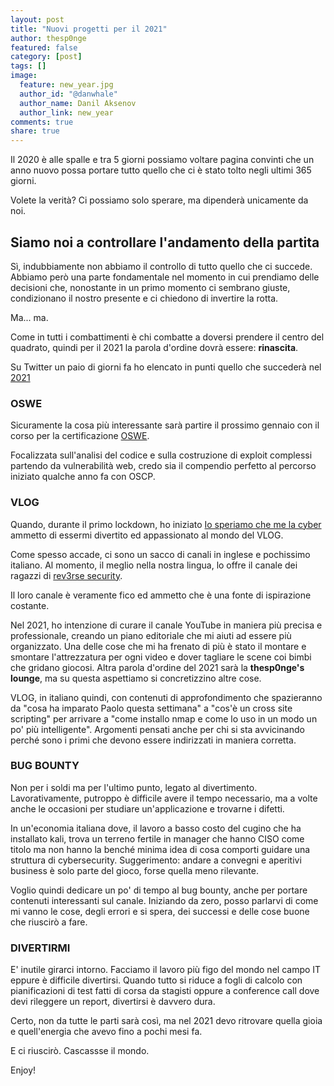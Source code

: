 ```yaml
---
layout: post
title: "Nuovi progetti per il 2021"
author: thesp0nge
featured: false
category: [post]
tags: []
image:
  feature: new_year.jpg
  author_id: "@danwhale"
  author_name: Danil Aksenov
  author_link: new_year
comments: true
share: true
---
```


Il 2020 è alle spalle e tra 5 giorni possiamo voltare pagina convinti che un
anno nuovo possa portare tutto quello che ci è stato tolto negli ultimi 365
giorni.

Volete la verità? Ci possiamo solo sperare, ma dipenderà unicamente da noi.

## Siamo noi a controllare l'andamento della partita

Sì, indubbiamente non abbiamo il controllo di tutto quello che ci succede.
Abbiamo però una parte fondamentale nel momento in cui prendiamo delle
decisioni che, nonostante in un primo momento ci sembrano giuste, condizionano
il nostro presente e ci chiedono di invertire la rotta.

Ma... ma.

Come in tutti i combattimenti è chi combatte a doversi prendere il centro del
quadrato, quindi per il 2021 la parola d'ordine dovrà essere: **rinascita**.

Su Twitter un paio di giorni fa ho elencato in punti quello che succederà nel
[2021](https://twitter.com/thesp0nge/status/1343394090403168256)

### OSWE

Sicuramente la cosa più interessante sarà partire il prossimo gennaio con il
corso per la certificazione
[OSWE](https://www.offensive-security.com/awae-oswe/).

Focalizzata sull'analisi del codice e sulla costruzione di exploit complessi
partendo da vulnerabilità web, credo sia il compendio perfetto al percorso
iniziato qualche anno fa con OSCP.

### VLOG

Quando, durante il primo lockdown, ho iniziato [Io speriamo che me la
cyber](https://www.youtube.com/c/PaoloPerego) ammetto di essermi divertito ed
appassionato al mondo del VLOG.

Come spesso accade, ci sono un sacco di canali in inglese e pochissimo
italiano. Al momento, il meglio nella nostra lingua, lo offre il canale dei
ragazzi di [rev3rse security](https://www.youtube.com/channel/UCzvJStjySZVvOBsPl-Vgj0g).

Il loro canale è veramente fico ed ammetto che è una fonte di ispirazione costante.

Nel 2021, ho intenzione di curare il canale YouTube in maniera più precisa e
professionale, creando un piano editoriale che mi aiuti ad essere più
organizzato.
Una delle cose che mi ha frenato di più è stato il montare e smontare
l'attrezzatura per ogni video e dover tagliare le scene coi bimbi che gridano
giocosi. Altra parola d'ordine del 2021 sarà la **thesp0nge's lounge**, ma su
questa aspettiamo si concretizzino altre cose.

VLOG, in italiano quindi, con contenuti di approfondimento che spazieranno da
"cosa ha imparato Paolo questa settimana" a "cos'è un cross site scripting" per
arrivare a "come installo nmap e come lo uso in un modo un po' più
intelligente". Argomenti pensati anche per chi si sta avvicinando perché sono i
primi che devono essere indirizzati in maniera corretta.

### BUG BOUNTY

Non per i soldi ma per l'ultimo punto, legato al divertimento. Lavorativamente,
putroppo è difficile avere il tempo necessario, ma a volte anche le occasioni
per studiare un'applicazione e trovarne i difetti.

In un'economia italiana dove, il lavoro a basso costo del cugino che ha
installato kali, trova un terreno fertile in manager che hanno CISO come titolo
ma non hanno la benché minima idea di cosa comporti guidare una struttura di
cybersecurity.
Suggerimento: andare a convegni e aperitivi business è solo parte del gioco,
forse quella meno rilevante.

Voglio quindi dedicare un po' di tempo al bug bounty, anche per portare
contenuti interessanti sul canale. Iniziando da zero, posso parlarvi di come mi
vanno le cose, degli errori e si spera, dei successi e delle cose buone che
riuscirò a fare.

### DIVERTIRMI

E' inutile girarci intorno. Facciamo il lavoro più figo del mondo nel campo IT
eppure è difficile divertirsi. Quando tutto si riduce a fogli di calcolo con
pianificazioni di test fatti di corsa da stagisti oppure a conference call dove
devi rileggere un report, divertirsi è davvero dura.

Certo, non da tutte le parti sarà così, ma nel 2021 devo ritrovare quella gioia
e quell'energia che avevo fino a pochi mesi fa.

E ci riuscirò. Cascassse il mondo.

Enjoy!
